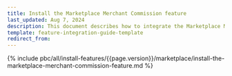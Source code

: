 ```yaml
---
title: Install the Marketplace Merchant Commission feature
last_updated: Aug 7, 2024
description: This document describes how to integrate the Marketplace Merchant Commission feature into a Spryker project.
template: feature-integration-guide-template
redirect_from:
---
```


{% include pbc/all/install-features/{{page.version}}/marketplace/install-the-marketplace-merchant-commission-feature.md %} <!-- To edit, see /_includes/pbc/all/install-features/202410.0/marketplace/install-the-marketplace-merchant-commission-feature.md -->
